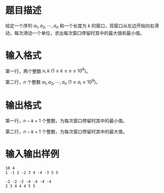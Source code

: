 # 题目描述

给定一个序列 $a_1,a_2,\cdots,a_n$ 和一个长度为 $k$ 的窗口，现窗口从左边开始向右滑动，每次滑动一个单位，求出每次窗口停留时其中的最大值和最小值。

# 输入格式

第一行，两个整数 $n,k~(1 \leq k \leq n \leq {10}^6)$。

第二行，$n$ 个整数 $a_1,a_2,\cdots,a_n~(1 \leq a_i \leq {10}^9)$。

# 输出格式

第一行，$n-k+1$ 个整数，为每次窗口停留时其中的最小值。

第二行，$n-k+1$ 个整数，为每次窗口停留时其中的最大值。

# 输入输出样例

```input1
10 4
1 -1 2 -2 3 4 -4 -3 5 5
```

```output1
-2 -2 -2 -4 -4 -4 -4
2 3 4 4 4 5 5
```
